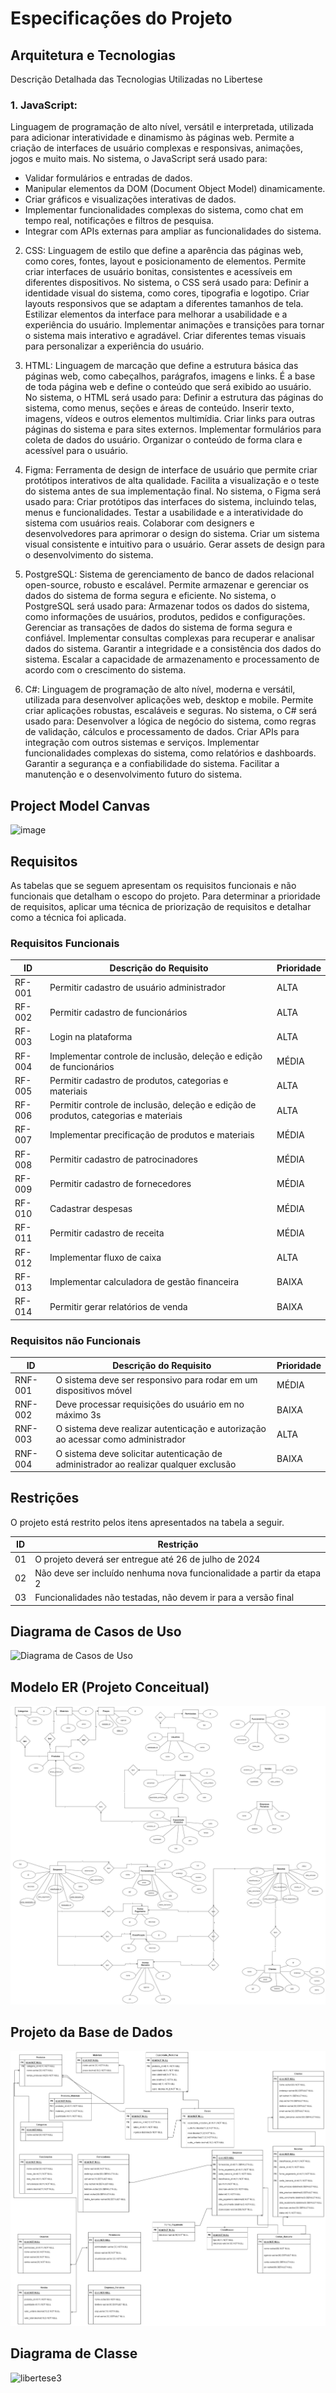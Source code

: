# Especificações do Projeto

## Arquitetura e Tecnologias

Descrição Detalhada das Tecnologias Utilizadas no Libertese

### 1. JavaScript:
Linguagem de programação de alto nível, versátil e interpretada, utilizada para adicionar interatividade e dinamismo às páginas web.
Permite a criação de interfaces de usuário complexas e responsivas, animações, jogos e muito mais.
No sistema, o JavaScript será usado para:
- Validar formulários e entradas de dados.
- Manipular elementos da DOM (Document Object Model) dinamicamente.
- Criar gráficos e visualizações interativas de dados.
- Implementar funcionalidades complexas do sistema, como chat em tempo real, notificações e filtros de pesquisa.
- Integrar com APIs externas para ampliar as funcionalidades do sistema.

2. CSS:
Linguagem de estilo que define a aparência das páginas web, como cores, fontes, layout e posicionamento de elementos.
Permite criar interfaces de usuário bonitas, consistentes e acessíveis em diferentes dispositivos.
No sistema, o CSS será usado para:
Definir a identidade visual do sistema, como cores, tipografia e logotipo.
Criar layouts responsivos que se adaptam a diferentes tamanhos de tela.
Estilizar elementos da interface para melhorar a usabilidade e a experiência do usuário.
Implementar animações e transições para tornar o sistema mais interativo e agradável.
Criar diferentes temas visuais para personalizar a experiência do usuário.

3. HTML:
Linguagem de marcação que define a estrutura básica das páginas web, como cabeçalhos, parágrafos, imagens e links.
É a base de toda página web e define o conteúdo que será exibido ao usuário.
No sistema, o HTML será usado para:
Definir a estrutura das páginas do sistema, como menus, seções e áreas de conteúdo.
Inserir texto, imagens, vídeos e outros elementos multimídia.
Criar links para outras páginas do sistema e para sites externos.
Implementar formulários para coleta de dados do usuário.
Organizar o conteúdo de forma clara e acessível para o usuário.

4. Figma:
Ferramenta de design de interface de usuário que permite criar protótipos interativos de alta qualidade.
Facilita a visualização e o teste do sistema antes de sua implementação final.
No sistema, o Figma será usado para:
Criar protótipos das interfaces do sistema, incluindo telas, menus e funcionalidades.
Testar a usabilidade e a interatividade do sistema com usuários reais.
Colaborar com designers e desenvolvedores para aprimorar o design do sistema.
Criar um sistema visual consistente e intuitivo para o usuário.
Gerar assets de design para o desenvolvimento do sistema.

5. PostgreSQL:
Sistema de gerenciamento de banco de dados relacional open-source, robusto e escalável.
Permite armazenar e gerenciar os dados do sistema de forma segura e eficiente.
No sistema, o PostgreSQL será usado para:
Armazenar todos os dados do sistema, como informações de usuários, produtos, pedidos e configurações.
Gerenciar as transações de dados do sistema de forma segura e confiável.
Implementar consultas complexas para recuperar e analisar dados do sistema.
Garantir a integridade e a consistência dos dados do sistema.
Escalar a capacidade de armazenamento e processamento de acordo com o crescimento do sistema.

6. C#:
Linguagem de programação de alto nível, moderna e versátil, utilizada para desenvolver aplicações web, desktop e mobile.
Permite criar aplicações robustas, escaláveis e seguras.
No sistema, o C# será usado para:
Desenvolver a lógica de negócio do sistema, como regras de validação, cálculos e processamento de dados.
Criar APIs para integração com outros sistemas e serviços.
Implementar funcionalidades complexas do sistema, como relatórios e dashboards.
Garantir a segurança e a confiabilidade do sistema.
Facilitar a manutenção e o desenvolvimento futuro do sistema.



## Project Model Canvas

![image](https://github.com/ICEI-PUC-Minas-PMV-ADS/pmv-ads-2024-1-e5-proj-empext-t1-libertese/assets/60409021/b274fdfd-8fdb-4b8e-84f1-e1d01c3a56ab)

## Requisitos

As tabelas que se seguem apresentam os requisitos funcionais e não funcionais que detalham o escopo do projeto. Para determinar a prioridade de requisitos, aplicar uma técnica de priorização de requisitos e detalhar como a técnica foi aplicada.

### Requisitos Funcionais

|ID    | Descrição do Requisito  | Prioridade |
|------|-----------------------------------------|----|
|RF-001| Permitir cadastro de usuário administrador  | ALTA | 
|RF-002| Permitir cadastro de funcionários  | ALTA |
|RF-003| Login na plataforma  | ALTA |
|RF-004| Implementar controle de inclusão, deleção e edição de funcionários  | MÉDIA |
|RF-005| Permitir cadastro de produtos, categorias e materiais  | ALTA |
|RF-006| Permitir controle de inclusão, deleção e edição de produtos, categorias e materiais| ALTA |
|RF-007| Implementar precificação de produtos e materiais | MÉDIA |
|RF-008| Permitir cadastro de patrocinadores | MÉDIA |
|RF-009| Permitir cadastro de fornecedores | MÉDIA |
|RF-010| Cadastrar despesas | MÉDIA |
|RF-011| Permitir cadastro de receita | MÉDIA |
|RF-012| Implementar fluxo de caixa  | ALTA |
|RF-013| Implementar calculadora de gestão financeira | BAIXA |
|RF-014| Permitir gerar relatórios de venda |  BAIXA | 

### Requisitos não Funcionais

|ID     | Descrição do Requisito  |Prioridade |
|-------|-------------------------|----|
|RNF-001| O sistema deve ser responsivo para rodar em um dispositivos móvel | MÉDIA | 
|RNF-002| Deve processar requisições do usuário em no máximo 3s |  BAIXA | 
|RNF-003| O sistema deve realizar autenticação e autorização ao acessar como administrador | ALTA | 
|RNF-004| O sistema deve solicitar autenticação de administrador ao realizar qualquer exclusão |  BAIXA | 


## Restrições

O projeto está restrito pelos itens apresentados na tabela a seguir.

|ID| Restrição                                             |
|--|-------------------------------------------------------|
|01| O projeto deverá ser entregue até 26 de julho de 2024 |
|02| Não deve ser incluído nenhuma nova funcionalidade a partir da etapa 2 |
|03| Funcionalidades não testadas, não devem ir para a versão final |


## Diagrama de Casos de Uso
![Diagrama de Casos de Uso](https://github.com/ICEI-PUC-Minas-PMV-ADS/pmv-ads-2024-1-e5-proj-empext-t1-libertese/assets/86004024/ada7e19e-022d-4f29-8a8d-9f2f00f456c1)

## Modelo ER (Projeto Conceitual)

![Modelo ER - MER](https://raw.githubusercontent.com/ICEI-PUC-Minas-PMV-ADS/pmv-ads-2024-1-e5-proj-empext-t1-libertese/main/documentos/img/MER_Libertese.jpg)

## Projeto da Base de Dados

![Diagrama Base de Dados - DER](https://raw.githubusercontent.com/ICEI-PUC-Minas-PMV-ADS/pmv-ads-2024-1-e5-proj-empext-t1-libertese/main/documentos/img/DER%20_LIbertese.jpg)

## Diagrama de Classe

![libertese3](https://github.com/ICEI-PUC-Minas-PMV-ADS/pmv-ads-2024-1-e5-proj-empext-t1-libertese/assets/103225367/51c20fa7-9d13-47d2-821a-c04cc4fbfc4b)




